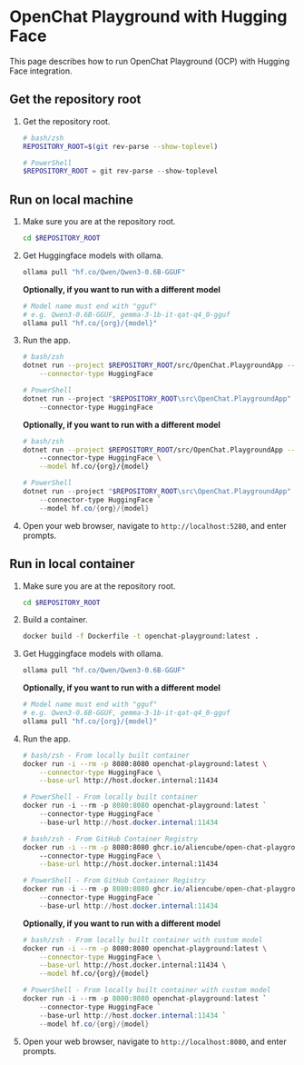 # OpenChat Playground with Hugging Face

This page describes how to run OpenChat Playground (OCP) with Hugging Face integration.

## Get the repository root

1. Get the repository root.

    ```bash
    # bash/zsh
    REPOSITORY_ROOT=$(git rev-parse --show-toplevel)
    ```

    ```powershell
    # PowerShell
    $REPOSITORY_ROOT = git rev-parse --show-toplevel
    ```

## Run on local machine

1. Make sure you are at the repository root.

    ```bash
    cd $REPOSITORY_ROOT
    ```

1. Get Huggingface models with ollama.

    ```bash
    ollama pull "hf.co/Qwen/Qwen3-0.6B-GGUF"
    ```

    **Optionally, if you want to run with a different model**


    ```bash
    # Model name must end with "gguf"
    # e.g. Qwen3-0.6B-GGUF, gemma-3-1b-it-qat-q4_0-gguf
    ollama pull "hf.co/{org}/{model}"
    ```

1. Run the app.

    ```bash
    # bash/zsh
    dotnet run --project $REPOSITORY_ROOT/src/OpenChat.PlaygroundApp -- \
        --connector-type HuggingFace
    ```

    ```powershell
    # PowerShell
    dotnet run --project "$REPOSITORY_ROOT\src\OpenChat.PlaygroundApp" -- `
        --connector-type HuggingFace
    ```

    **Optionally, if you want to run with a different model**

    ```bash
    # bash/zsh
    dotnet run --project $REPOSITORY_ROOT/src/OpenChat.PlaygroundApp -- \ 
        --connector-type HuggingFace \
        --model hf.co/{org}/{model}
    ```

    ```powershell
    # PowerShell
    dotnet run --project "$REPOSITORY_ROOT\src\OpenChat.PlaygroundApp" -- `
        --connector-type HuggingFace `
        --model hf.co/{org}/{model}
    ```

1. Open your web browser, navigate to `http://localhost:5280`, and enter prompts.

## Run in local container

1. Make sure you are at the repository root.

    ```bash
    cd $REPOSITORY_ROOT
    ```

1. Build a container.

    ```bash
    docker build -f Dockerfile -t openchat-playground:latest .
    ```

1. Get Huggingface models with ollama.

    ```bash
    ollama pull "hf.co/Qwen/Qwen3-0.6B-GGUF"
    ```

    **Optionally, if you want to run with a different model**

    ```bash
    # Model name must end with "gguf"
    # e.g. Qwen3-0.6B-GGUF, gemma-3-1b-it-qat-q4_0-gguf
    ollama pull "hf.co/{org}/{model}"
    ```

1. Run the app.

    ```bash
    # bash/zsh - From locally built container
    docker run -i --rm -p 8080:8080 openchat-playground:latest \
        --connector-type HuggingFace \
        --base-url http://host.docker.internal:11434
    ```

    ```powershell
    # PowerShell - From locally built container
    docker run -i --rm -p 8080:8080 openchat-playground:latest `
        --connector-type HuggingFace `
        --base-url http://host.docker.internal:11434
    ```

    ```bash
    # bash/zsh - From GitHub Container Registry
    docker run -i --rm -p 8080:8080 ghcr.io/aliencube/open-chat-playground/openchat-playground:latest \ 
        --connector-type HuggingFace \
        --base-url http://host.docker.internal:11434
    ```

    ```powershell
    # PowerShell - From GitHub Container Registry
    docker run -i --rm -p 8080:8080 ghcr.io/aliencube/open-chat-playground/openchat-playground:latest `
        --connector-type HuggingFace `
        --base-url http://host.docker.internal:11434
    ```

    **Optionally, if you want to run with a different model**

    ```bash
    # bash/zsh - From locally built container with custom model
    docker run -i --rm -p 8080:8080 openchat-playground:latest \
        --connector-type HuggingFace \
        --base-url http://host.docker.internal:11434 \
        --model hf.co/{org}/{model}
    ```

    ```powershell
    # PowerShell - From locally built container with custom model
    docker run -i --rm -p 8080:8080 openchat-playground:latest `
        --connector-type HuggingFace `
        --base-url http://host.docker.internal:11434 `
        --model hf.co/{org}/{model}
    ```

1. Open your web browser, navigate to `http://localhost:8080`, and enter prompts.

